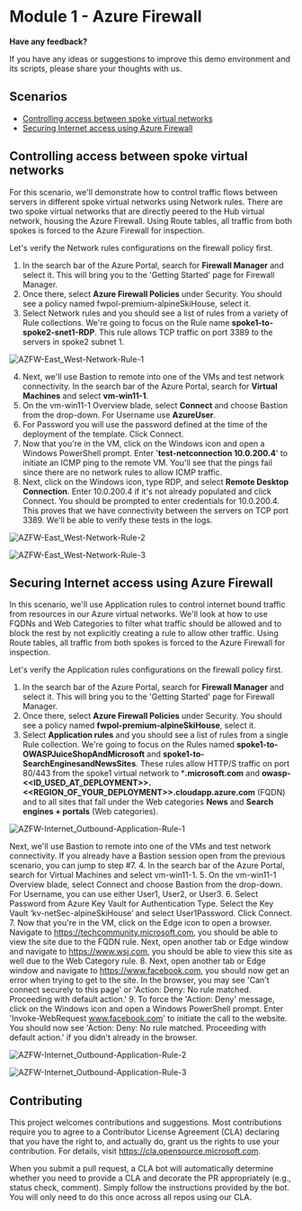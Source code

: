 # Module 1 - Azure Firewall

**Have any feedback?**

If you have any ideas or suggestions to improve this demo environment and its scripts, please share your thoughts with us.

## Scenarios
- [Controlling access between spoke virtual networks](#controlling-access-between-spoke-virtual-networks)
- [Securing Internet access using Azure Firewall](#securing-internet-access-using-azure-firewall)

## Controlling access between spoke virtual networks

For this scenario, we'll demonstrate how to control traffic flows between servers in different spoke virtual networks using Network rules. There are two spoke virtual networks that are directly peered to the Hub virtual network, housing the Azure Firewall. Using Route tables, all traffic from both spokes is forced to the Azure Firewall for inspection.

Let's verify the Network rules configurations on the firewall policy first.
1. In the search bar of the Azure Portal, search for **Firewall Manager** and select it. This will bring you to the 'Getting Started' page for Firewall Manager.
2. Once there, select **Azure Firewall Policies** under Security. You should see a policy named fwpol-premium-alpineSkiHouse, select it.
3. Select Network rules and you should see a list of rules from a variety of Rule collections. We're going to focus on the Rule name **spoke1-to-spoke2-snet1-RDP**. This rule allows TCP traffic on port 3389 to the servers in spoke2 subnet 1.

![AZFW-East_West-Network-Rule-1](https://github.com/gumoden/Azure-Network-Security/blob/master/Azure%20Network%20Security%20-%20Workshop/Images/Azfw-east-west-1.png)

4. Next, we'll use Bastion to remote into one of the VMs and test network connectivity. In the search bar of the Azure Portal, search for **Virtual Machines** and select **vm-win11-1**.
5. On the vm-win11-1 Overview blade, select **Connect** and choose Bastion from the drop-down. For Username use **AzureUser**.
6. For Password you will use the password defined at the time of the deployment of the template. Click Connect.
7. Now that you're in the VM, click on the Windows icon and open a Windows PowerShell prompt. Enter '**test-netconnection 10.0.200.4**' to initiate an ICMP ping to the remote VM. You'll see that the pings fail since there are no network rules to allow ICMP traffic.
8. Next, click on the Windows icon, type RDP, and select **Remote Desktop Connection**. Enter 10.0.200.4 if it's not already populated and click Connect. You should be prompted to enter credentials for 10.0.200.4. This proves that we have connectivity between the servers on TCP port 3389. We'll be able to verify these tests in the logs.

![AZFW-East_West-Network-Rule-2](https://github.com/gumoden/Azure-Network-Security/blob/master/Azure%20Network%20Security%20-%20Workshop/Images/Azfw-east-west-2.png)

![AZFW-East_West-Network-Rule-3](https://github.com/gumoden/Azure-Network-Security/blob/master/Azure%20Network%20Security%20-%20Workshop/Images/Azfw-east-west-3.png)

## Securing Internet access using Azure Firewall

In this scenario, we'll use Application rules to control internet bound traffic from resources in our Azure virtual networks. We'll look at how to use FQDNs and Web Categories to filter what traffic should be allowed and to block the rest by not explicitly creating a rule to allow other traffic. Using Route tables, all traffic from both spokes is forced to the Azure Firewall for inspection.

Let's verify the Application rules configurations on the firewall policy first.
1. In the search bar of the Azure Portal, search for **Firewall Manager** and select it. This will bring you to the 'Getting Started' page for Firewall Manager.
2. Once there, select **Azure Firewall Policies** under Security. You should see a policy named **fwpol-premium-alpineSkiHouse**, select it.
3. Select **Application rules** and you should see a list of rules from a single Rule collection. We're going to focus on the Rules named **spoke1-to-OWASPJuiceShopAndMicrosoft** and **spoke1-to-SearchEnginesandNewsSites**. These rules allow HTTP/S traffic on port 80/443 from the spoke1 virtual network to ***.microsoft.com** and **owasp-<<ID_USED_AT_DEPLOYMENT>>.<<REGION_OF_YOUR_DEPLOYMENT>>.cloudapp.azure.com** (FQDN) and to all sites that fall under the Web categories **News**​​​​​​​ and **Search engines + portals** (Web categories).

![AZFW-Internet_Outbound-Application-Rule-1](https://github.com/gumoden/Azure-Network-Security/blob/master/Azure%20Network%20Security%20-%20Workshop/Images/Azfw-outbound-internet-1.png)

Next, we'll use Bastion to remote into one of the VMs and test network connectivity. If you already have a Bastion session open from the previous scenario, you can jump to step #7. 
4. In the search bar of the Azure Portal, search for Virtual Machines and select vm-win11-1.
5. On the vm-win11-1 Overview blade, select Connect and choose Bastion from the drop-down. For Username, you can use either User1, User2, or User3. 
6. Select Password from Azure Key Vault for Authentication Type. Select the Key Vault ‘kv-netSec-alpineSkiHouse’ and select User1Password. Click Connect.
7. Now that you're in the VM, click on the Edge icon to open a browser. Navigate to https://techcommunity.microsoft.com, you should be able to view the site due to the FQDN rule. Next, open another tab or Edge window and navigate to https://www.wsj.com, you should be able to view this site as well due to the Web Category rule. 
8. Next, open another tab or Edge window and navigate to https://www.facebook.com​​​​​​​, you should now get an error when trying to get to the site. In the browser, you may see 'Can't connect securely to this page' or 'Action: Deny: No rule matched. Proceeding with default action.' 
9. To force the 'Action: Deny' message, click on the Windows icon and open a Windows PowerShell prompt. Enter 'Invoke-WebRequest www.facebook.com' to initiate the call to the website. You should now see 'Action: Deny: No rule matched. Proceeding with default action.' if you didn't already in the browser.

![AZFW-Internet_Outbound-Application-Rule-2](https://github.com/gumoden/Azure-Network-Security/blob/master/Azure%20Network%20Security%20-%20Workshop/Images/Azfw-outbound-internet-2.png)

![AZFW-Internet_Outbound-Application-Rule-3](https://github.com/gumoden/Azure-Network-Security/blob/master/Azure%20Network%20Security%20-%20Workshop/Images/Azfw-outbound-internet-3.png)

## Contributing

This project welcomes contributions and suggestions.  Most contributions require you to agree to a Contributor License Agreement (CLA) declaring that you have the right to, and actually do, grant us the rights to use your contribution. For details, visit https://cla.opensource.microsoft.com.

When you submit a pull request, a CLA bot will automatically determine whether you need to provide a CLA and decorate the PR appropriately (e.g., status check, comment). Simply follow the instructions provided by the bot. You will only need to do this once across all repos using our CLA.
